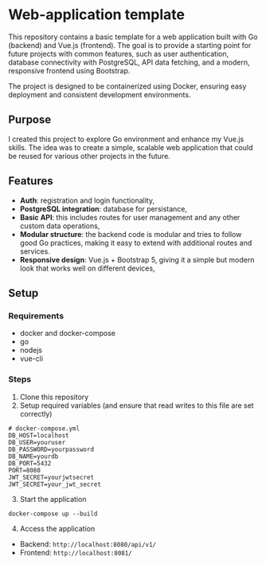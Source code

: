 # Web-application template

This repository contains a basic template for a web application built with Go (backend) and Vue.js (frontend).
The goal is to provide a starting point for future projects with common features, such as user authentication,
database connectivity with PostgreSQL, API data fetching, and a modern, responsive frontend using Bootstrap.

The project is designed to be containerized using Docker,
ensuring easy deployment and consistent development environments.

## Purpose

I created this project to explore Go environment and enhance my Vue.js skills.
The idea was to create a simple, scalable web application that could be reused for various other projects in the future.

## Features

* **Auth**: registration and login functionality,
* **PostgreSQL integration**: database for persistance,
* **Basic API**: this includes routes for user management and any other custom data operations,
* **Modular structure**: the backend code is modular and tries to follow good Go practices, making it easy to extend with additional routes and services.
* **Responsive design**: Vue.js + Bootstrap 5, giving it a simple but modern look that works well on different devices,

## Setup

### Requirements

* docker and docker-compose
* go
* nodejs
* vue-cli

### Steps

1. Clone this repository
2. Setup required variables (and ensure that read writes to this file are set correctly)

```
# docker-compose.yml
DB_HOST=localhost
DB_USER=youruser
DB_PASSWORD=yourpassword
DB_NAME=yourdb
DB_PORT=5432
PORT=8080
JWT_SECRET=yourjwtsecret
JWT_SECRET=your_jwt_secret
```

3. Start the application

```
docker-compose up --build
```

4. Access the application

* Backend: `http://localhost:8080/api/v1/`
* Frontend: `http://localhost:8081/`




